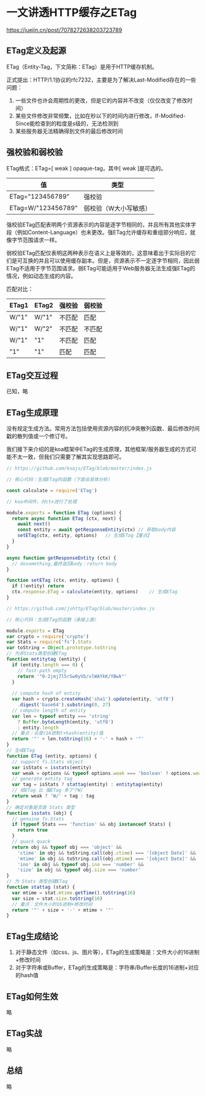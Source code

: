 # 一文讲透HTTP缓存之ETag

https://juejin.cn/post/7078272638203723789

## ETag定义及起源

ETag（Entity-Tag，下文简称：ETag）是用于HTTP缓存机制。

正式提出：HTTP/1.1协议的rfc7232，主要是为了解决Last-Modified存在的一些问题：

1. 一些文件也许会周期性的更改，但是它的内容并不改变（仅仅改变了修改时间）
2. 某些文件修改非常频繁，比如在秒以下的时间内进行修改，If-Modified-Since能检查到的粒度是s级的，无法检测到
3. 某些服务器无法精确得到文件的最后修改时间

## 强校验和弱校验

ETag格式：ETag=[ weak ] opaque-tag，其中[ weak ]是可选的。

| 值                 | 类型                  |
| ------------------ | --------------------- |
| ETag="123456789"   | 强校验                |
| ETag=W/"123456789" | 弱校验（W大小写敏感） |

强校验ETag匹配表明两个资源表示的内容是逐字节相同的，并且所有其他实体字段（例如Content-Language）也未更改。强ETag允许缓存和重组部分响应，就像字节范围请求一样。

弱校验ETag匹配仅表明这两种表示在语义上是等效的，这意味着出于实际目的它们是可互换的并且可以使用缓存副本。但是，资源表示不一定逐字节相同，因此弱ETag不适用于字节范围请求。弱ETag可能适用于Web服务器无法生成强ETag的情况，例如动态生成的内容。

匹配对比：

| ETag1 | ETag2 | 强校验 | 弱校验 |
| ----- | ----- | ------ | ------ |
| W/"1" | W/"1" | 不匹配 | 匹配   |
| W/"1" | W/"2" | 不匹配 | 不匹配 |
| W/"1" | "1"   | 不匹配 | 匹配   |
| "1"   | "1"   | 匹配   | 匹配   |

## ETag交互过程

已知，略

## ETag生成原理

没有规定生成方法。常用方法包括使用资源内容的抗冲突散列函数、最后修改时间戳的散列值或一个修订号。

我们接下来介绍的是koa框架中ETag的生成原理，其他框架/服务器生成的方式可能不太一致，但我们只需要了解其实现思路即可。

```js
// https://github.com/koajs/ETag/blob/master/index.js

// 核心代码：生成ETag的函数（下面会具体分析）

const calculate = require('ETag')

// koa中间件，对ctx进行了处理

module.exports = function ETag (options) {
  return async function ETag (ctx, next) {
    await next()
    const entity = await getResponseEntity(ctx)	// 获取body内容
    setETag(ctx, entity, options)	// 生成ETag【重点】
  }
}

async function getResponseEntity (ctx) {
  // dosomething,最终返回body：return body
}

function setETag (ctx, entity, options) {
  if (!entity) return
  ctx.response.ETag = calculate(entity, options)	// 生成ETag
}
```

```js
// https://github.com/jshttp/ETag/blob/master/index.js

// 核心代码：生成ETag的函数（承接上面）

module.exports = ETag
var crypto = require('crypto')
var Stats = require('fs').Stats
var toString = Object.prototype.toString
// 为非Stats类型创建ETag
function entitytag (entity) {
  if (entity.length === 0) {
    // fast-path empty
    return '"0-2jmj7l5rSw0yVb/vlWAYkK/YBwk"'
  }
  
  // compute hash of entity
  var hash = crypto.createHash('sha1').update(entity, 'utf8')
  	.digest('base64').substring(0, 27)
  // compute length of entity
  var len = typeof entity === 'string'
  	? Buffer.byteLength(entity, 'utf8')
  	: entity.length
  // 重点：长度(16进制)+hash(entity)值
  return '"' + len.toString(16) + '-' + hash + '"'
}
// 生成ETag
function ETag (entity, options) {
  // support fs.Stats object
  var isStats = isstats(entity)
  var weak = options && typeof options.weak === 'boolean' ? options.weak : isStats
  // generate entity tag
  var tag = isStats ? stattag(entity) : entitytag(entity)
  // 弱ETag 比 强ETag 多了个W/
  return weak ? 'W/' + tag : tag
}
// 确定对象是否是 Stats 类型
function isstats (obj) {
  // genuine fs.Stats
  if (typeof Stats === 'function' && obj instanceof Stats) {
    return true
  }
  // quack quack
  return obj && typeof obj === 'object' &&
    'ctime' in obj && toString.call(obj.ctime) === '[object Date]' &&
    'mtime' in obj && toString.call(obj.mtime) === '[object Date]' &&
    'ino' in obj && typeof obj.ino === 'number' &&
    'size' in obj && typeof obj.size === 'number'
}
// 为 Stats 类型创建ETag
function stattag (stat) {
  var mtime = stat.mtime.getTime().toString(16)
  var size = stat.size.toString(16)
  // 重点：文件大小的16进制+修改时间
  return '"' + size + '-' + mtime + '"'
}
```

## ETag生成结论

1. 对于静态文件（如css、js、图片等），ETag的生成策略是：文件大小的16进制+修改时间
2. 对于字符串或Buffer，ETag的生成策略是：字符串/Buffer长度的16进制+对应的hash值

## ETag如何生效

略

## ETag实战

略

## 总结

略